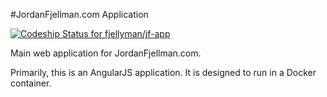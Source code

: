 #JordanFjellman.com Application

[ ![Codeship Status for fjellyman/jf-app](https://img.shields.io/codeship/d43916e0-194e-0133-2e97-06b4654508b3.svg)](https://codeship.com/projects/94119)

Main web application for JordanFjellman.com.

Primarily, this is an AngularJS application. It is designed to run in a Docker container.
